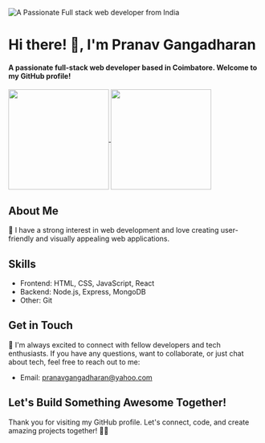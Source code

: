 
![A Passionate Full stack web developer from India](https://www.careerguide.com/career/wp-content/uploads/2020/03/full-stack-development.gif)

# Hi there! 👋, I'm Pranav Gangadharan

#### A passionate full-stack web developer based in Coimbatore. Welcome to my GitHub profile!

<a href="https://github.com/anuraghazra/github-readme-stats">
  <img height=200 align="center" src="https://github-readme-stats.vercel.app/api?username=pranavgangadharan" />
</a>
<a href="https://github.com/anuraghazra/convoychat">
  <img height=200 align="center" src="https://github-readme-stats.vercel.app/api/top-langs?username=pranavgangadharan&layout=compact&langs_count=8&card_width=320" />
</a>


## About Me

🚀 I have a strong interest in web development and love creating user-friendly and visually appealing web applications.

## Skills

- Frontend: HTML, CSS, JavaScript, React
- Backend: Node.js, Express, MongoDB
- Other: Git

## Get in Touch

💬 I'm always excited to connect with fellow developers and tech enthusiasts. If you have any questions, want to collaborate, or just chat about tech, feel free to reach out to me:

- Email: pranavgangadharan@yahoo.com

## Let's Build Something Awesome Together!

Thank you for visiting my GitHub profile. Let's connect, code, and create amazing projects together! 🚀✨






